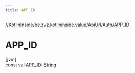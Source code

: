 ```yaml
---
title: APP_ID
---
```

//[KotlinInside](../../../../index.html)/[be.zvz.kotlininside.value](../../index.html)/[ApiUrl](../index.html)/[Auth](index.html)/[APP_ID](-a-p-p_-i-d.html)



# APP_ID



[jvm]\
const val [APP_ID](-a-p-p_-i-d.html): [String](https://kotlinlang.org/api/latest/jvm/stdlib/kotlin/-string/index.html)




